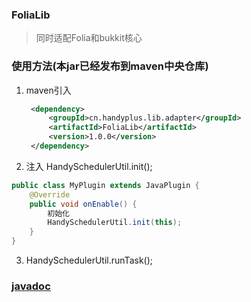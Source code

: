 ### FoliaLib

> 同时适配Folia和bukkit核心

### 使用方法(本jar已经发布到maven中央仓库)

1. maven引入
   ```xml
    <dependency>
        <groupId>cn.handyplus.lib.adapter</groupId>
        <artifactId>FoliaLib</artifactId>
        <version>1.0.0</version>
    </dependency>
   ```

2. 注入 HandySchedulerUtil.init();
```java
public class MyPlugin extends JavaPlugin {
    @Override
    public void onEnable() {
        初始化
        HandySchedulerUtil.init(this);
    }
}
```

3. HandySchedulerUtil.runTask();

### [javadoc](https://handy-git.github.io/FoliaLib/cn/handyplus/lib/adapter/HandySchedulerUtil.html)
